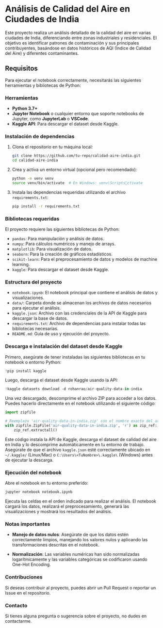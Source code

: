 # Análisis de Calidad del Aire en Ciudades de India

Este proyecto realiza un análisis detallado de la calidad del aire en varias ciudades de India, diferenciando entre zonas industriales y residenciales. El objetivo es identificar patrones de contaminación y sus principales contribuyentes, basándose en datos históricos de AQI (Índice de Calidad del Aire) y diferentes contaminantes.

## Requisitos

Para ejecutar el notebook correctamente, necesitarás las siguientes herramientas y bibliotecas de Python:

### Herramientas

- **Python 3.7+**
- **Jupyter Notebook** o cualquier entorno que soporte notebooks de Jupyter, como **JupyterLab** o **VSCode**.
- **Kaggle API**: Para descargar el dataset desde Kaggle.

### Instalación de dependencias

1. Clona el repositorio en tu máquina local:

   ```bash
   git clone https://github.com/tu-repo/calidad-aire-india.git
   cd calidad-aire-india
   ```

2. Crea y activa un entorno virtual (opcional pero recomendado):

   ```bash
   python -m venv venv
   source venv/bin/activate  # En Windows: venv\Scriptsctivate
   ```

3. Instala las dependencias requeridas utilizando el archivo `requirements.txt`:

   ```bash
   pip install -r requirements.txt
   ```

### Bibliotecas requeridas

El proyecto requiere las siguientes bibliotecas de Python:

- `pandas`: Para manipulación y análisis de datos.
- `numpy`: Para cálculos numéricos y manejo de arrays.
- `matplotlib`: Para visualización de datos.
- `seaborn`: Para la creación de gráficos estadísticos.
- `scikit-learn`: Para el preprocesamiento de datos y modelos de machine learning.
- `kaggle`: Para descargar el dataset desde Kaggle.

### Estructura del proyecto

- `notebook.ipynb`: El notebook principal que contiene el análisis de datos y visualizaciones.
- `data/`: Carpeta donde se almacenan los archivos de datos necesarios para ejecutar el análisis.
- `kaggle.json`: Archivo con las credenciales de la API de Kaggle para descargar la base de datos.
- `requirements.txt`: Archivo de dependencias para instalar todas las bibliotecas necesarias.
- `README.md`: Guía de uso y ejecución del proyecto.

### Descarga e instalación del dataset desde Kaggle

Primero, asegúrate de tener instaladas las siguientes bibliotecas en tu notebook o entorno Python:

```python
!pip install kaggle
```

Luego, descarga el dataset desde Kaggle usando la API:

```python
!kaggle datasets download -d rohanrao/air-quality-data-in-india
```

Una vez descargado, descomprime el archivo ZIP para acceder a los datos. Puedes hacerlo directamente en el notebook utilizando el siguiente código:

```python
import zipfile

# Reemplaza 'air-quality-data-in-india.zip' con el nombre exacto del archivo si ha cambiado
with zipfile.ZipFile('air-quality-data-in-india.zip', 'r') as zip_ref:
    zip_ref.extractall()
```

Este código instala la API de Kaggle, descarga el dataset de calidad del aire en India y lo descomprime automáticamente en tu entorno de trabajo. Asegúrate de que el archivo `kaggle.json` esté correctamente ubicado en `~/.kaggle/` (Linux/Mac) o `C:\Users\<TuNombre>\.kaggle\` (Windows) antes de ejecutar la descarga.

### Ejecución del notebook

Abre el notebook en tu entorno preferido:

```bash
jupyter notebook notebook.ipynb
```

Ejecuta las celdas en el orden indicado para realizar el análisis. El notebook cargará los datos, realizará el preprocesamiento, generará las visualizaciones y mostrará los resultados del análisis.

### Notas importantes

- **Manejo de datos nulos**: Asegúrate de que los datos estén correctamente limpios, manejando los valores nulos y aplicando las transformaciones descritas en el notebook.

- **Normalización**: Las variables numéricas han sido normalizadas logarítmicamente y las variables categóricas se codificaron usando One-Hot Encoding.

### Contribuciones

Si deseas contribuir al proyecto, puedes abrir un Pull Request o reportar un Issue en el repositorio.

### Contacto

Si tienes alguna pregunta o sugerencia sobre el proyecto, no dudes en contactarme.
